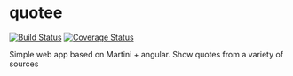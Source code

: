 quotee
======
[![Build Status](https://drone.io/github.com/jacob-meacham/quotee/status.png)](https://drone.io/github.com/jacob-meacham/quotee/latest)
[![Coverage Status](https://coveralls.io/repos/jacob-meacham/quotee/badge.png)](https://coveralls.io/r/jacob-meacham/quotee)

Simple web app based on Martini + angular. Show quotes from a variety of sources
